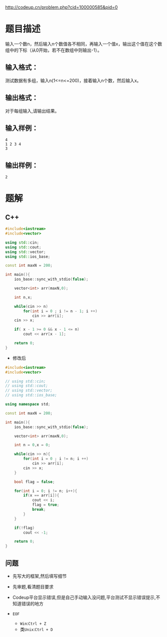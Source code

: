 http://codeup.cn/problem.php?cid=100000585&pid=0

# 题目描述

输入一个数n，然后输入n个数值各不相同，再输入一个值x，输出这个值在这个数组中的下标（从0开始，若不在数组中则输出-1）。

## 输入格式：

测试数据有多组，输入n(1<=n<=200)，接着输入n个数，然后输入x。

## 输出格式：

对于每组输入,请输出结果。

## 输入样例：

```
4
1 2 3 4
3
```

## 输出样例：

```
2
```

# 题解

## C++

```c++
#include<iostream>
#include<vector>

using std::cin;
using std::cout;
using std::vector;
using std::ios_base;

const int maxN = 200;

int main(){
    ios_base::sync_with_stdio(false);

    vector<int> arr(maxN,0);

    int n,x;

    while(cin >> n)
        for(int i = 0 ; i != n - 1; i ++)
            cin >> arr[i];
    cin >> x;

    if( x - 1 >= 0 && x - 1 <= n)
        cout << arr[x - 1];

    return 0;
}
```
- 修改后
```C++
#include<iostream>
#include<vector>

// using std::cin;
// using std::cout;
// using std::vector;
// using std::ios_base;

using namespace std;

const int maxN = 200;

int main(){
    ios_base::sync_with_stdio(false);

    vector<int> arr(maxN,0);

    int n = 0,x = 0;

    while(cin >> n){
        for(int i = 0 ; i != n; i ++)
            cin >> arr[i];
        cin >> x;
    }

    bool flag = false;

    for(int i = 0; i != n; i++){
        if(x == arr[i]){
            cout << i;
            flag = true;
            break;
        }
    }

    if(!flag)
        cout << -1;

    return 0;
}
```

## 问题

- 先写大的框架,然后填写细节

- 先审题,看清题目要求

- Codeup平台显示错误,但是自己手动输入没问题,平台测试不显示错误提示,不知道错误的地方
- `EOF`
  - `Win`:`Ctrl + Z`
  - 类`Unix`:`Ctrl + D`

